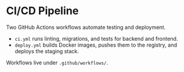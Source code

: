 # CI/CD Pipeline

Two GitHub Actions workflows automate testing and deployment.

- `ci.yml` runs linting, migrations, and tests for backend and frontend.
- `deploy.yml` builds Docker images, pushes them to the registry, and deploys the
  staging stack.

Workflows live under `.github/workflows/`.
